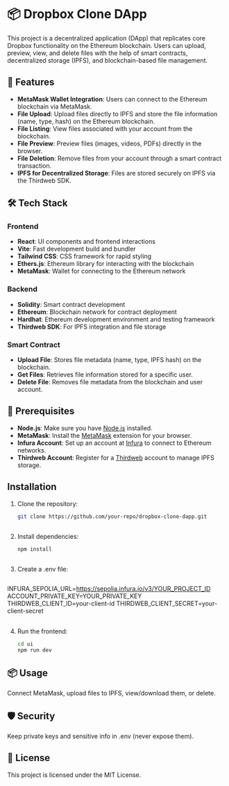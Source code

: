 # 📦 Dropbox Clone DApp

This project is a decentralized application (DApp) that replicates core Dropbox functionality on the Ethereum blockchain. Users can upload, preview, view, and delete files with the help of smart contracts, decentralized storage (IPFS), and blockchain-based file management.

## 🚀 Features

- **MetaMask Wallet Integration**: Users can connect to the Ethereum blockchain via MetaMask.
- **File Upload**: Upload files directly to IPFS and store the file information (name, type, hash) on the Ethereum blockchain.
- **File Listing**: View files associated with your account from the blockchain.
- **File Preview**: Preview files (images, videos, PDFs) directly in the browser.
- **File Deletion**: Remove files from your account through a smart contract transaction.
- **IPFS for Decentralized Storage**: Files are stored securely on IPFS via the Thirdweb SDK.

## 🛠️ Tech Stack

### Frontend
- **React**: UI components and frontend interactions
- **Vite**: Fast development build and bundler
- **Tailwind CSS**: CSS framework for rapid styling
- **Ethers.js**: Ethereum library for interacting with the blockchain
- **MetaMask**: Wallet for connecting to the Ethereum network

### Backend
- **Solidity**: Smart contract development
- **Ethereum**: Blockchain network for contract deployment
- **Hardhat**: Ethereum development environment and testing framework
- **Thirdweb SDK**: For IPFS integration and file storage

### Smart Contract

- **Upload File**: Stores file metadata (name, type, IPFS hash) on the blockchain.
- **Get Files**: Retrieves file information stored for a specific user.
- **Delete File**: Removes file metadata from the blockchain and user account.

## 📝 Prerequisites

- **Node.js**: Make sure you have [Node.js](https://nodejs.org/) installed.
- **MetaMask**: Install the [MetaMask](https://metamask.io/) extension for your browser.
- **Infura Account**: Set up an account at [Infura](https://infura.io/) to connect to Ethereum networks.
- **Thirdweb Account**: Register for a [Thirdweb](https://thirdweb.com/) account to manage IPFS storage.

## Installation

1. Clone the repository:
   ```bash
   git clone https://github.com/your-repo/dropbox-clone-dapp.git

##
2. Install dependencies:
   ```bash
   npm install

##
3. Create a .env file:
   ```bash
INFURA_SEPOLIA_URL=https://sepolia.infura.io/v3/YOUR_PROJECT_ID
ACCOUNT_PRIVATE_KEY=YOUR_PRIVATE_KEY
THIRDWEB_CLIENT_ID=your-client-id
THIRDWEB_CLIENT_SECRET=your-client-secret

##
4. Run the frontend:
   ```bash
   cd ui
   npm run dev

## 📦 Usage

Connect MetaMask, upload files to IPFS, view/download them, or delete.

## 🛡️ Security

Keep private keys and sensitive info in .env (never expose them).

## 📝 License
   
This project is licensed under the MIT License.

